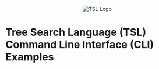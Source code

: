 

<p align="center">
  <img src="https://raw.githubusercontent.com/yaacov/tree-search-language/master/img/search-248.png" alt="TSL Logo">
</p>

# Tree Search Language (TSL) Command Line Interface (CLI) Examples
